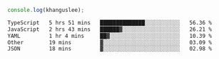 ```js
console.log(khanguslee);
```

<!--START_SECTION:waka-->

```txt
TypeScript   5 hrs 51 mins   ██████████████░░░░░░░░░░░   56.36 %
JavaScript   2 hrs 43 mins   ██████▓░░░░░░░░░░░░░░░░░░   26.21 %
YAML         1 hr 4 mins     ██▓░░░░░░░░░░░░░░░░░░░░░░   10.39 %
Other        19 mins         ▓░░░░░░░░░░░░░░░░░░░░░░░░   03.09 %
JSON         18 mins         ▓░░░░░░░░░░░░░░░░░░░░░░░░   02.98 %
```

<!--END_SECTION:waka-->

<!--
**khanguslee/khanguslee** is a ✨ _special_ ✨ repository because its `README.md` (this file) appears on your GitHub profile.

Here are some ideas to get you started:

- 🔭 I’m currently working on ...
- 🌱 I’m currently learning ...
- 👯 I’m looking to collaborate on ...
- 🤔 I’m looking for help with ...
- 💬 Ask me about ...
- 📫 How to reach me: ...
- 😄 Pronouns: ...
- ⚡ Fun fact: ...
-->
